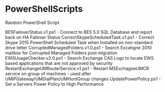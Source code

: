 # PowerShellScripts
Random PowerShell Script

BESFailoverStatus.v1.ps1 - Connect to BES 5.0 SQL Database and report back on HA Failover Status 
CorrectSkypeScheduledTask.v1.ps1 - Correct Skype 2015 PowerShell Scheduled Task when Installed on non-standard drive letter
CorruptedManagedFolders.v1.0.ps1 - Search Excahgne 2010 mailbox for Corrupted Managed Folders post migration
EWSUsageChecker.v2.0.ps1 - Search Exchange CAS Logs to locate EWS based applications that are not approved by security
RestartExchangeUMRouterService.v1.ps1 - Restart MSExchagneUMCR service on group of machines - used after UMIPGateway/UMDialPlan/UMHuntGroup changes
UpdatePowerPolicy.ps1 - Set a Servers Power Policy to High Performance 
